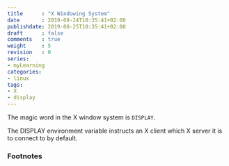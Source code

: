 ```yaml
---
title      : "X Windowing System"
date       : 2019-08-24T10:35:41+02:00
publishdate: 2019-08-25T10:35:41+02:00
draft      : false
comments   : true
weight     : 5
revision   : 0
series:
- myLearning
categories:
- linux
tags:
- X
- display
---
```


The magic word in the X window system is `DISPLAY`.

The DISPLAY environment variable instructs an X client which X server it is to connect to by default.


### Footnotes

[^1]:
[^2]:
